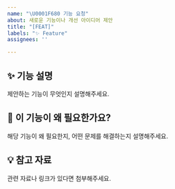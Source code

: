 ```yaml
---
name: "\U0001F680 기능 요청"
about: 새로운 기능이나 개선 아이디어 제안
title: "[FEAT]"
labels: "✨ Feature"
assignees: ''

---
```


## ✨ 기능 설명
제안하는 기능이 무엇인지 설명해주세요.

## 🤔 이 기능이 왜 필요한가요?
해당 기능이 왜 필요한지, 어떤 문제를 해결하는지 설명해주세요.

## 💡 참고 자료
관련 자료나 링크가 있다면 첨부해주세요.
